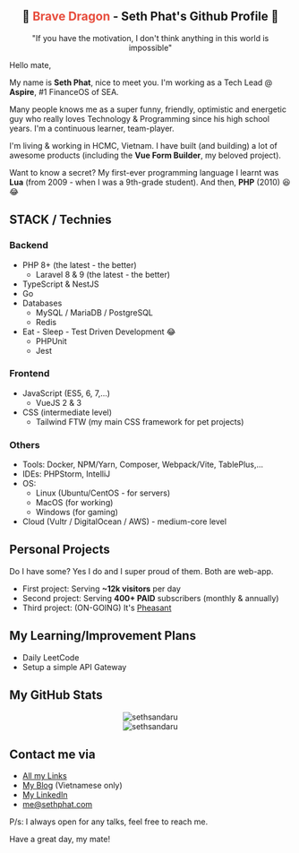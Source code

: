 <h2 align="center">
  🐉 <span style="color:#e74c3c;">Brave Dragon</span> - Seth Phat's Github Profile 👋
</h1>

<p align="center">"If you have the motivation, I don't think anything in this world is impossible"</p>

Hello mate,

My name is **Seth Phat**, nice to meet you. I'm working as a Tech Lead @ **Aspire**, #1 FinanceOS of SEA.

Many people knows me as a super funny, friendly, optimistic and energetic guy who really loves Technology & Programming since his high school years. I'm a continuous learner, team-player.

I'm living & working in HCMC, Vietnam. I have built (and building) a lot of awesome products (including the **Vue Form Builder**, my beloved project).

Want to know a secret? My first-ever programming language I learnt was **Lua** (from 2009 - when I was a 9th-grade student). And then, **PHP** (2010) 😆 😂

## STACK / Technies

### Backend
- PHP 8+ (the latest - the better)
  - Laravel 8 & 9 (the latest - the better)
- TypeScript & NestJS
- Go
- Databases
  - MySQL / MariaDB / PostgreSQL
  - Redis
- Eat - Sleep - Test Driven Development 😂
    - PHPUnit
    - Jest

### Frontend
- JavaScript (ES5, 6, 7,...)
  - VueJS 2 & 3
- CSS (intermediate level)
  - Tailwind FTW (my main CSS framework for pet projects)

### Others
- Tools: Docker, NPM/Yarn, Composer, Webpack/Vite, TablePlus,...
- IDEs: PHPStorm, IntelliJ
- OS: 
    - Linux (Ubuntu/CentOS - for servers)
    - MacOS (for working)
    - Windows (for gaming)
- Cloud (Vultr / DigitalOcean / AWS) - medium-core level

## Personal Projects 
Do I have some? Yes I do and I super proud of them. Both are web-app.

- First project: Serving **~12k visitors** per day
- Second project: Serving **400+ PAID** subscribers (monthly & annually)
- Third project: (ON-GOING) It's [Pheasant](https://github.com/sethsandaru/pheasant)

## My Learning/Improvement Plans

- Daily LeetCode
- Setup a simple API Gateway

## My GitHub Stats

<p align="center">
<img src="https://github-readme-stats.vercel.app/api?username=sethsandaru&show_icons=true&theme=vue-dark&count_private=true" alt="sethsandaru" /> <br />
<img src="https://github-readme-stats.vercel.app/api/top-langs/?username=sethsandaru&layout=compact&theme=vue-dark" alt="sethsandaru" /> 
</p>

## Contact me via
- [All my Links](https://bio.link/sethphat)
- [My Blog](https://sethphat.com) (Vietnamese only)
- [My LinkedIn](https://www.linkedin.com/in/sethphat/)
- me@sethphat.com

P/s: I always open for any talks, feel free to reach me.

Have a great day, my mate!
